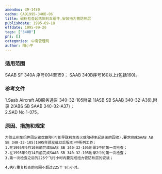 ```yaml
---
amendno: 39-1480  
cadno: CAD1995-340B-06  
title: 碳粉检查起落架刹车组件,安装扭力管防热层  
publishdate: 1995-09-18  
effdate: 1995-09-20  
tags: ["340B"]  
pns: []  
categories: 中南管理局  
author: 阳小平  
---
```

  
### 适用范围  
SAAB SF 340A 序号004至159；
SAAB 340B序号160以上(包括160)。  
  
<!--more-->  
### 参考文件  
1.Saab Aircraft AB服务通告 340-32-105附录 1(ASB SB SAAB 340-32-A36),附录 2(ABS SB SAAB 340-32-A37)；  
 2.SAD No 1-075。  
  
### 原因、措施和规定  
    为防止刹车组件固定轮盘故障(可能导致刹车着火或阻碍主起落架的回收),要求完成SAAB AB SB 340-32-105(1995年颁发或以后版本)中所列工作:  
    1.在1995年9月10日前完成SAAB SB 340-32-105附录1中的第一次检查；  
    2.在1995年9月14日前完成SAAB SB 340-32-105附录2中的第一次检查；  
    3.第一次检查之后的225个飞行小时内要完成扭力管防热层的安装；  
  
    4.执行重复检查的间隔不超过225个飞行小时。  
  

